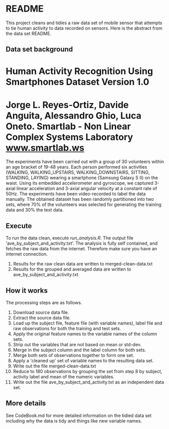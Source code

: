 # README
This project cleans and tidies a raw data set of mobile sensor that attempts to tie human activity to data recorded on sensors. Here is the abstract from the data set README.

## Data set background

Human Activity Recognition Using Smartphones Dataset
Version 1.0
==================================================================
Jorge L. Reyes-Ortiz, Davide Anguita, Alessandro Ghio, Luca Oneto.
Smartlab - Non Linear Complex Systems Laboratory
www.smartlab.ws
==================================================================

The experiments have been carried out with a group of 30 volunteers within an age bracket of 19-48 years. Each person performed six activities (WALKING, WALKING_UPSTAIRS, WALKING_DOWNSTAIRS, SITTING, STANDING, LAYING) wearing a smartphone (Samsung Galaxy S II) on the waist. Using its embedded accelerometer and gyroscope, we captured 3-axial linear acceleration and 3-axial angular velocity at a constant rate of 50Hz. The experiments have been video-recorded to label the data manually. The obtained dataset has been randomly partitioned into two sets, where 70% of the volunteers was selected for generating the training data and 30% the test data.


## Execute
To run the data clean, execute *run_analysis.R*. The output file 'ave_by_subject_and_activity.txt'. 
The analysis is fully self contained, and fetches the raw data from the internet. Therefore make sure you have an internet connection. 

1. Results for the raw clean data are written to merged-clean-data.txt
2. Results for the grouped and averaged data are written to ave_by_subject_and_activity.txt 

## How it works
The processing steps are as follows. 
1. Download source data file.
2. Extract the source data file. 
3. Load up the subject file, feature file (with variable names), label file and raw observations for both the training and test sets. 
4. Apply the original feature names to the variable names of the column sets. 
5. Strip out the variables that are not based on mean or std-dev. 
6. Merge in the subject column and the label column for both sets.
7. Merge both sets of observations together to form one set. 
8. Apply a 'cleaned up' set of variable names to the resulting data set. 
9. Write out the file merged-clean-data.txt
9. Reduce to 180 observations by grouping the set from step 8 by subject, activity label and mean of the numeric variables. 
10. Write out the file ave_by_subject_and_activity.txt as an independent data set. 

## More details
See CodeBook.md for more detailed information on the tidied data set including why the data is tidy and things like new variable names.  